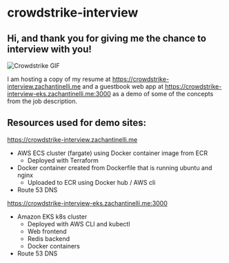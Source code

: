 # crowdstrike-interview

## Hi, and thank you for giving me the chance to interview with you!

![Crowdstrike GIF](https://images.squarespace-cdn.com/content/v1/522ea6f5e4b074ba686e497c/1457886542240-GWBCX6C7PKO86N2WR479/bird_monitor.jpg?format=300w)

I am hosting a copy of my resume at https://crowdstrike-interview.zachantinelli.me and a guestbook web app at https://crowdstrike-interview-eks.zachantinelli.me:3000 as a demo of some of the concepts from the job description.

## Resources used for demo sites:

https://crowdstrike-interview.zachantinelli.me
- AWS ECS cluster (fargate) using Docker container image from ECR
    - Deployed with Terraform
- Docker container created from Dockerfile that is running ubuntu and nginx
    - Uploaded to ECR using Docker hub / AWS cli
- Route 53 DNS

https://crowdstrike-interview-eks.zachantinelli.me:3000
- Amazon EKS k8s cluster 
    - Deployed with AWS CLI and kubectl
    - Web frontend 
    - Redis backend
    - Docker containers
- Route 53 DNS